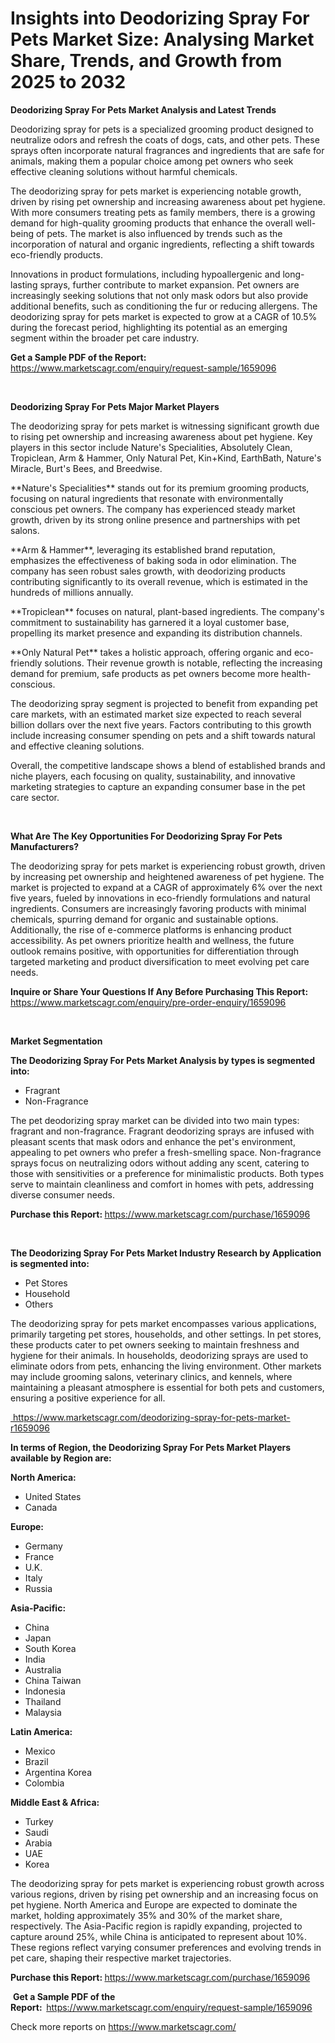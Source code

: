 <p><h1>Insights into Deodorizing Spray For Pets Market Size: Analysing Market Share, Trends, and Growth from 2025 to 2032</h1></p><p><strong>Deodorizing Spray For Pets Market Analysis and Latest Trends</strong></p>
<p><p>Deodorizing spray for pets is a specialized grooming product designed to neutralize odors and refresh the coats of dogs, cats, and other pets. These sprays often incorporate natural fragrances and ingredients that are safe for animals, making them a popular choice among pet owners who seek effective cleaning solutions without harmful chemicals. </p><p>The deodorizing spray for pets market is experiencing notable growth, driven by rising pet ownership and increasing awareness about pet hygiene. With more consumers treating pets as family members, there is a growing demand for high-quality grooming products that enhance the overall well-being of pets. The market is also influenced by trends such as the incorporation of natural and organic ingredients, reflecting a shift towards eco-friendly products. </p><p>Innovations in product formulations, including hypoallergenic and long-lasting sprays, further contribute to market expansion. Pet owners are increasingly seeking solutions that not only mask odors but also provide additional benefits, such as conditioning the fur or reducing allergens. The deodorizing spray for pets market is expected to grow at a CAGR of 10.5% during the forecast period, highlighting its potential as an emerging segment within the broader pet care industry.</p></p>
<p><strong>Get a Sample PDF of the Report:&nbsp;</strong> <a href="https://www.marketscagr.com/enquiry/request-sample/1659096?utm_campaign=2467&utm_medium=2&utm_source=Github&utm_content=ia&utm_term=04042025&utm_id=deodorizing-spray-for-pets">https://www.marketscagr.com/enquiry/request-sample/1659096</a></p>
<p>&nbsp;</p>
<p><strong>Deodorizing Spray For Pets Major Market Players</strong></p>
<p><p>The deodorizing spray for pets market is witnessing significant growth due to rising pet ownership and increasing awareness about pet hygiene. Key players in this sector include Nature's Specialities, Absolutely Clean, Tropiclean, Arm & Hammer, Only Natural Pet, Kin+Kind, EarthBath, Nature's Miracle, Burt's Bees, and Breedwise.</p><p>**Nature's Specialities** stands out for its premium grooming products, focusing on natural ingredients that resonate with environmentally conscious pet owners. The company has experienced steady market growth, driven by its strong online presence and partnerships with pet salons. </p><p>**Arm & Hammer**, leveraging its established brand reputation, emphasizes the effectiveness of baking soda in odor elimination. The company has seen robust sales growth, with deodorizing products contributing significantly to its overall revenue, which is estimated in the hundreds of millions annually.</p><p>**Tropiclean** focuses on natural, plant-based ingredients. The company's commitment to sustainability has garnered it a loyal customer base, propelling its market presence and expanding its distribution channels.</p><p>**Only Natural Pet** takes a holistic approach, offering organic and eco-friendly solutions. Their revenue growth is notable, reflecting the increasing demand for premium, safe products as pet owners become more health-conscious.</p><p>The deodorizing spray segment is projected to benefit from expanding pet care markets, with an estimated market size expected to reach several billion dollars over the next five years. Factors contributing to this growth include increasing consumer spending on pets and a shift towards natural and effective cleaning solutions.</p><p>Overall, the competitive landscape shows a blend of established brands and niche players, each focusing on quality, sustainability, and innovative marketing strategies to capture an expanding consumer base in the pet care sector.</p></p>
<p>&nbsp;</p>
<p><strong>What Are The Key Opportunities For Deodorizing Spray For Pets Manufacturers?</strong></p>
<p><p>The deodorizing spray for pets market is experiencing robust growth, driven by increasing pet ownership and heightened awareness of pet hygiene. The market is projected to expand at a CAGR of approximately 6% over the next five years, fueled by innovations in eco-friendly formulations and natural ingredients. Consumers are increasingly favoring products with minimal chemicals, spurring demand for organic and sustainable options. Additionally, the rise of e-commerce platforms is enhancing product accessibility. As pet owners prioritize health and wellness, the future outlook remains positive, with opportunities for differentiation through targeted marketing and product diversification to meet evolving pet care needs.</p></p>
<p><strong>Inquire or Share Your Questions If Any Before Purchasing This Report:</strong> <a href="https://www.marketscagr.com/enquiry/pre-order-enquiry/1659096?utm_campaign=2467&utm_medium=2&utm_source=Github&utm_content=ia&utm_term=04042025&utm_id=deodorizing-spray-for-pets">https://www.marketscagr.com/enquiry/pre-order-enquiry/1659096</a></p>
<p>&nbsp;</p>
<p><strong>Market Segmentation</strong></p>
<p><strong>The Deodorizing Spray For Pets Market Analysis by types is segmented into:</strong></p>
<p><ul><li>Fragrant</li><li>Non-Fragrance</li></ul></p>
<p><p>The pet deodorizing spray market can be divided into two main types: fragrant and non-fragrance. Fragrant deodorizing sprays are infused with pleasant scents that mask odors and enhance the pet's environment, appealing to pet owners who prefer a fresh-smelling space. Non-fragrance sprays focus on neutralizing odors without adding any scent, catering to those with sensitivities or a preference for minimalistic products. Both types serve to maintain cleanliness and comfort in homes with pets, addressing diverse consumer needs.</p></p>
<p><strong>Purchase this Report:&nbsp;</strong><a href="https://www.marketscagr.com/purchase/1659096?utm_campaign=2467&utm_medium=2&utm_source=Github&utm_content=ia&utm_term=04042025&utm_id=deodorizing-spray-for-pets">https://www.marketscagr.com/purchase/1659096</a></p>
<p>&nbsp;</p>
<p><strong>The Deodorizing Spray For Pets Market Industry Research by Application is segmented into:</strong></p>
<p><ul><li>Pet Stores</li><li>Household</li><li>Others</li></ul></p>
<p><p>The deodorizing spray for pets market encompasses various applications, primarily targeting pet stores, households, and other settings. In pet stores, these products cater to pet owners seeking to maintain freshness and hygiene for their animals. In households, deodorizing sprays are used to eliminate odors from pets, enhancing the living environment. Other markets may include grooming salons, veterinary clinics, and kennels, where maintaining a pleasant atmosphere is essential for both pets and customers, ensuring a positive experience for all.</p></p>
<p><a href="https://www.marketscagr.com/deodorizing-spray-for-pets-market-r1659096?utm_campaign=2467&utm_medium=2&utm_source=Github&utm_content=ia&utm_term=04042025&utm_id=deodorizing-spray-for-pets">&nbsp;https://www.marketscagr.com/deodorizing-spray-for-pets-market-r1659096</a></p>
<p><strong>In terms of Region, the Deodorizing Spray For Pets Market Players available by Region are:</strong></p>
<p>
    <p> <strong> North America: </strong>
        <ul>
            <li>United States</li>
            <li>Canada</li>
        </ul>
        </p> 
    <p> <strong> Europe: </strong>
        <ul>
            <li>Germany</li>
            <li>France</li>
            <li>U.K.</li>
            <li>Italy</li>
            <li>Russia</li>
        </ul>
        </p> 
    <p> <strong> Asia-Pacific: </strong>
        <ul>
            <li>China</li>
            <li>Japan</li>
            <li>South Korea</li>
            <li>India</li>
            <li>Australia</li>
            <li>China Taiwan</li>
            <li>Indonesia</li>
            <li>Thailand</li>
            <li>Malaysia</li>
        </ul>
        </p> 
    <p> <strong> Latin America: </strong>
        <ul>
            <li>Mexico</li>
            <li>Brazil</li>
            <li>Argentina Korea</li>
            <li>Colombia</li>
        </ul>
        </p> 
    <p> <strong> Middle East & Africa: </strong>
        <ul>
            <li>Turkey</li>
            <li>Saudi</li>
            <li>Arabia</li>
            <li>UAE</li>
            <li>Korea</li>
        </ul>
    </p>
    </p>
<p><p>The deodorizing spray for pets market is experiencing robust growth across various regions, driven by rising pet ownership and an increasing focus on pet hygiene. North America and Europe are expected to dominate the market, holding approximately 35% and 30% of the market share, respectively. The Asia-Pacific region is rapidly expanding, projected to capture around 25%, while China is anticipated to represent about 10%. These regions reflect varying consumer preferences and evolving trends in pet care, shaping their respective market trajectories.</p></p>
<p><strong>Purchase this Report: </strong><a href="https://www.marketscagr.com/purchase/1659096?utm_campaign=2467&utm_medium=2&utm_source=Github&utm_content=ia&utm_term=04042025&utm_id=deodorizing-spray-for-pets">https://www.marketscagr.com/purchase/1659096</a></p>
<p>&nbsp;<strong>Get a Sample PDF of the Report:&nbsp;&nbsp;</strong><a href="https://www.marketscagr.com/enquiry/request-sample/1659096?utm_campaign=2467&utm_medium=2&utm_source=Github&utm_content=ia&utm_term=04042025&utm_id=deodorizing-spray-for-pets">https://www.marketscagr.com/enquiry/request-sample/1659096</a></p>
<p><strong></strong></p>
<p>Check more reports on <a href="https://www.marketscagr.com/?utm_campaign=2467&utm_medium=2&utm_source=Github&utm_content=ia&utm_term=04042025&utm_id=deodorizing-spray-for-pets">https://www.marketscagr.com/</a></p>